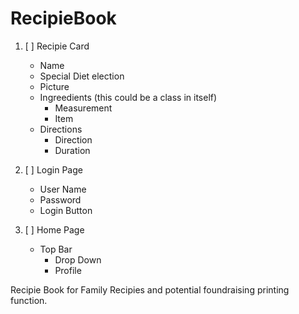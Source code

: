 # RecipieBook
1. [ ] Recipie Card
   - Name
   - Special Diet election
   - Picture
   - Ingreedients (this could be a class in itself)
       - Measurement
       - Item
   - Directions
       - Direction
       - Duration
    
2. [ ] Login Page
   - User Name
   - Password
   - Login Button
  
3. [ ] Home Page
   - Top Bar
      - Drop Down
      - Profile
  
Recipie Book for Family Recipies and potential foundraising printing function.
